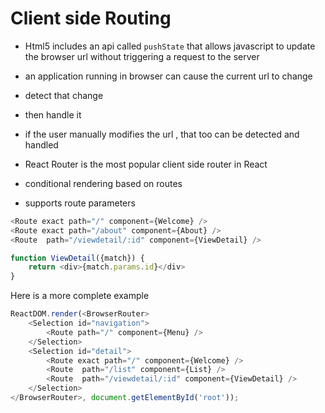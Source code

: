# Client side Routing

- Html5 includes an api called `pushState` that allows javascript to update the browser url without triggering a request to the server
- an application running in browser can cause the current url to change
- detect that change
- then handle it
- if the user manually modifies  the url , that too can be detected and handled

- React Router is the most popular client side router in React
- conditional rendering based on routes
- supports route parameters

```javascript
<Route exact path="/" component={Welcome} />
<Route exact path="/about" component={About} />
<Route  path="/viewdetail/:id" component={ViewDetail} />

function ViewDetail({match}) { 
    return <div>{match.params.id}</div>
}
```

Here is a more complete example
```javascript
ReactDOM.render(<BrowserRouter>
    <Selection id="navigation">
        <Route path="/" component={Menu} />
    </Selection>
    <Selection id="detail">
        <Route exact path="/" component={Welcome} />
        <Route  path="/list" component={List} />
        <Route  path="/viewdetail/:id" component={ViewDetail} />
    </Selection>
</BrowserRouter>, document.getElementById('root'));
```